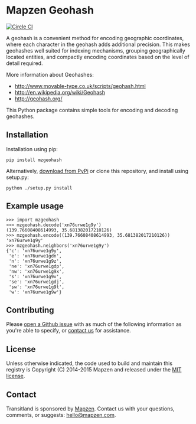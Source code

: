 # Mapzen Geohash

[![Circle CI](https://circleci.com/gh/transitland/mapzen-geohash.png?style=badge)](https://circleci.com/gh/transitland/mapzen-geohash)

A geohash is a convenient method for encoding geographic coordinates, where each character in the geohash adds additional precision. This makes geohashes well suited for indexing mechanisms, grouping geographically located entities, and compactly encoding coordinates based on the level of detail required.

More information about Geohashes:

 * http://www.movable-type.co.uk/scripts/geohash.html
 * http://en.wikipedia.org/wiki/Geohash
 * http://geohash.org/

This Python package contains simple tools for encoding and decoding geohashes.

## Installation

Installation using pip:

```
pip install mzgeohash
```

Alternatively, [download from PyPi](https://pypi.python.org/pypi/mzgeohash) or clone this repository, and install using setup.py:

```
python ./setup.py install
```

## Example usage

```
>>> import mzgeohash
>>> mzgeohash.decode('xn76urwe1g9y')
(139.76608408614993, 35.681382017210126)
>>> mzgeohash.encode((139.76608408614993, 35.681382017210126))
'xn76urwe1g9y'
>>> mzgeohash.neighbors('xn76urwe1g9y')
{'c': 'xn76urwe1g9y',
 'e': 'xn76urwe1gdn',
 'n': 'xn76urwe1g9z',
 'ne': 'xn76urwe1gdp',
 'nw': 'xn76urwe1g9x',
 's': 'xn76urwe1g9v',
 'se': 'xn76urwe1gdj',
 'sw': 'xn76urwe1g9t',
 'w': 'xn76urwe1g9w'}
```

## Contributing

Please [open a Github issue](https://github.com/transitland/mapzen-geohash/issues/new) with as much of the following information as you're able to specify, or [contact us](#contact) for assistance.

## License

Unless otherwise indicated, the code used to build and maintain this registry is Copyright (C) 2014-2015 Mapzen and released under the [MIT license](http://opensource.org/licenses/MIT).

## Contact

Transitland is sponsored by [Mapzen](http://mapzen.com). Contact us with your questions, comments, or suggests: [hello@mapzen.com](mailto:hello@mapzen.com).
